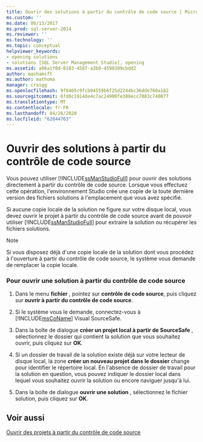 ```yaml
---
title: Ouvrir des solutions à partir du contrôle de code source | Microsoft Docs
ms.custom: ''
ms.date: 06/13/2017
ms.prod: sql-server-2014
ms.reviewer: ''
ms.technology: ''
ms.topic: conceptual
helpviewer_keywords:
- opening solutions
- solutions [SQL Server Management Studio], opening
ms.assetid: a96a1f0d-0183-4587-a3b0-4598309cbdd2
author: mashamsft
ms.author: mathoma
manager: craigg
ms.openlocfilehash: 9f8405c9fcb04559b6f25d2244bc36dde760a182
ms.sourcegitcommit: 6fd8c1914de4c7ac24900fe388ecc7883c740077
ms.translationtype: MT
ms.contentlocale: fr-FR
ms.lasthandoff: 04/26/2020
ms.locfileid: "62844763"
---
```

# <a name="open-solutions-from-source-control"></a>Ouvrir des solutions à partir du contrôle de code source
  Vous pouvez utiliser [!INCLUDE[ssManStudioFull](../includes/ssmanstudiofull-md.md)] pour ouvrir des solutions directement à partir du contrôle de code source. Lorsque vous effectuez cette opération, l'environnement Studio crée une copie de la toute dernière version des fichiers solutions à l'emplacement que vous avez spécifié.  
  
 Si aucune copie locale de la solution ne figure sur votre disque local, vous devez ouvrir le projet à partir du contrôle de code source avant de pouvoir utiliser [!INCLUDE[ssManStudioFull](../includes/ssmanstudiofull-md.md)] pour extraire la solution ou récupérer les fichiers solutions.  
  
> [!NOTE]  
>  Si vous disposez déjà d'une copie locale de la solution dont vous procédez à l'ouverture à partir du contrôle de code source, le système vous demande de remplacer la copie locale.  
  
### <a name="to-open-a-solution-from-source-control"></a>Pour ouvrir une solution à partir du contrôle de code source  
  
1.  Dans le menu **fichier** , pointez sur **contrôle de code source**, puis cliquez sur **ouvrir à partir du contrôle de code source**.  
  
2.  Si le système vous le demande, connectez-vous à [!INCLUDE[msCoName](../includes/msconame-md.md)] Visual SourceSafe.  
  
3.  Dans la boîte de dialogue **créer un projet local à partir de SourceSafe** , sélectionnez le dossier qui contient la solution que vous souhaitez ouvrir, puis cliquez sur **OK**.  
  
4.  Si un dossier de travail de la solution existe déjà sur votre lecteur de disque local, la zone **créer un nouveau projet dans le dossier** change pour identifier le répertoire local. En l'absence de dossier de travail pour la solution en question, vous pouvez indiquer le dossier local dans lequel vous souhaitez ouvrir la solution ou encore naviguer jusqu'à lui.  
  
5.  Dans la boîte de dialogue **ouvrir une solution** , sélectionnez le fichier solution, puis cliquez sur **OK**.  
  
## <a name="see-also"></a>Voir aussi  
 [Ouvrir des projets à partir du contrôle de code source](../../2014/database-engine/open-projects-from-source-control.md)  
  
  
